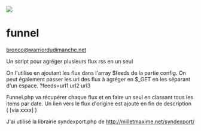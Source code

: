 ﻿<img src="https://github.com/broncowdd/funnel/raw/master/funnelicon.png"/>

funnel
======
bronco@warriordudimanche.net

Un script pour agréger plusieurs flux rss en un seul

On l'utilise en ajoutant les flux dans l'array $feeds de la partie config.
On peut également passer les url des flux à agréger en $_GET en les séparant d'un espace.
?feeds=url1 url2 url3

Funnel.php va récupérer chaque flux et en faire un seul en classant tous les items par date.
Un lien vers le flux d'origine est ajouté en fin de description ( [via xxxx] )

J'ai utilisé la librairie syndexport.php de http://milletmaxime.net/syndexport/